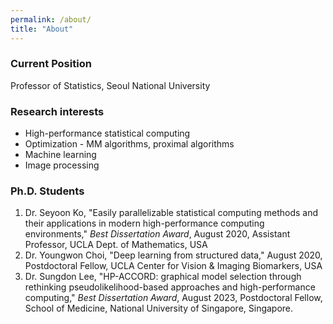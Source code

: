 ```yaml
---
permalink: /about/
title: "About"
---
```


### Current Position

Professor of Statistics, Seoul National University

### Research interests
* High-performance statistical computing
* Optimization - MM algorithms, proximal algorithms
* Machine learning
* Image processing

### Ph.D. Students
1. Dr. Seyoon Ko, "Easily parallelizable statistical computing methods and their applications in modern high-performance computing environments," *Best Dissertation Award*, August 2020, Assistant Professor, UCLA Dept. of Mathematics, USA
2. Dr. Youngwon Choi, "Deep learning from structured data," August 2020, Postdoctoral Fellow, UCLA Center for Vision & Imaging Biomarkers, USA
3. Dr. Sungdon Lee, "HP-ACCORD: graphical model selection through rethinking pseudolikelihood-based approaches and high-performance computing," *Best Dissertation Award*, August 2023, Postdoctoral Fellow, School of Medicine, National University of Singapore, Singapore.
